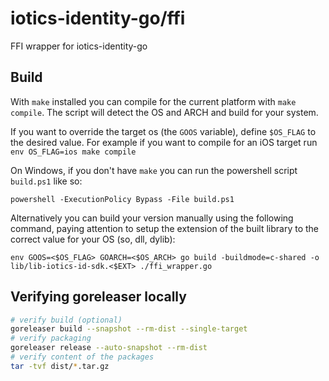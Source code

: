 # iotics-identity-go/ffi

FFI wrapper for iotics-identity-go

## Build

With `make` installed you can compile for the current platform with
`make compile`. The script will detect the OS and ARCH and build for your system.

If you want to override the target os (the `GOOS` variable), define `$OS_FLAG` to the desired value.
For example if you want to compile for an iOS target run
`env OS_FLAG=ios make compile`


On Windows, if you don't have `make` you can run the powershell script `build.ps1` like so:

`powershell -ExecutionPolicy Bypass -File build.ps1`

Alternatively you can build your version manually using the following command, 
paying attention to setup the extension of the built library to the correct value for your OS (so, dll, dylib):

`env GOOS=<$OS_FLAG> GOARCH=<$OS_ARCH> go build -buildmode=c-shared -o lib/lib-iotics-id-sdk.<$EXT> ./ffi_wrapper.go`

## Verifying goreleaser locally

```bash
# verify build (optional)
goreleaser build --snapshot --rm-dist --single-target
# verify packaging
goreleaser release --auto-snapshot --rm-dist
# verify content of the packages
tar -tvf dist/*.tar.gz
```

